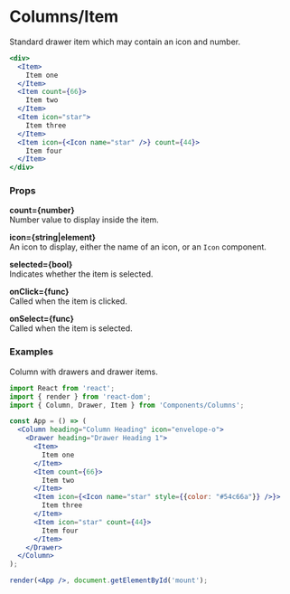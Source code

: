 Columns/Item
==================
Standard drawer item which may contain an icon and number.

```jsx
<div>
  <Item>
    Item one
  </Item>
  <Item count={66}>
    Item two
  </Item>
  <Item icon="star">
    Item three
  </Item>
  <Item icon={<Icon name="star" />} count={44}>
    Item four
  </Item>
</div>
```

### Props

**count={number}**  
Number value to display inside the item.

**icon={string|element}**  
An icon to display, either the name of an icon, or an `Icon` component.

**selected={bool}**  
Indicates whether the item is selected.

**onClick={func}**  
Called when the item is clicked.

**onSelect={func}**  
Called when the item is selected.

### Examples

Column with drawers and drawer items.

```jsx
import React from 'react';
import { render } from 'react-dom';
import { Column, Drawer, Item } from 'Components/Columns';

const App = () => (
  <Column heading="Column Heading" icon="envelope-o">
    <Drawer heading="Drawer Heading 1">
      <Item>
        Item one
      </Item>
      <Item count={66}>
        Item two
      </Item>
      <Item icon={<Icon name="star" style={{color: "#54c66a"}} />}>
        Item three
      </Item>
      <Item icon="star" count={44}>
        Item four
      </Item>
    </Drawer>
  </Column>
);

render(<App />, document.getElementById('mount');
```
